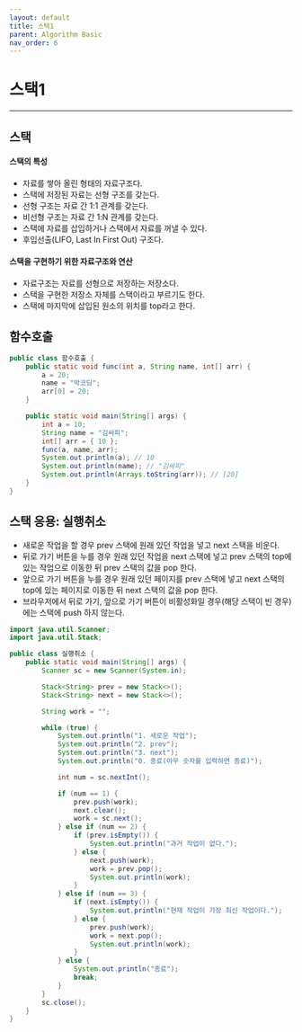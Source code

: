 ```yaml
---
layout: default
title: 스택1
parent: Algorithm Basic
nav_order: 6
---
```


# 스택1

---

## 스택

#### 스택의 특성

- 자료를 쌓아 올린 형태의 자료구조다.
- 스택에 저장된 자료는 선형 구조를 갖는다.
- 선형 구조는 자료 간 1:1 관계를 갖는다.
- 비선형 구조는 자료 간 1:N 관계를 갖는다.
- 스택에 자료를 삽입하거나 스택에서 자료를 꺼낼 수 있다.
- 후입선출(LIFO, Last In First Out) 구조다.

#### 스택을 구현하기 위한 자료구조와 연산

- 자료구조는 자료를 선형으로 저장하는 저장소다.
- 스택을 구현한 저장소 자체를 스택이라고 부르기도 한다.
- 스택에 마지막에 삽입된 원소의 위치를 top라고 한다.

## 함수호출

```JAVA
public class 함수호출 {
	public static void func(int a, String name, int[] arr) {
		a = 20;
		name = "박코딩";
		arr[0] = 20;
	}

	public static void main(String[] args) {
		int a = 10;
		String name = "김싸피";
		int[] arr = { 10 };
		func(a, name, arr);
		System.out.println(a); // 10
		System.out.println(name); // "김싸피"
		System.out.println(Arrays.toString(arr)); // [20]
	}
}
```

## 스택 응용: 실행취소

- 새로운 작업을 할 경우 prev 스택에 원래 있던 작업을 넣고 next 스택을 비운다.
- 뒤로 가기 버튼을 누를 경우 원래 있던 작업을 next 스택에 넣고 prev 스택의 top에 있는 작업으로 이동한 뒤 prev 스택의 값을 pop 한다.
- 앞으로 가기 버튼을 누를 경우 원래 있던 페이지를 prev 스택에 넣고 next 스택의 top에 있는 페이지로 이동한 뒤 next 스택의 값을 pop 한다.
- 브라우저에서 뒤로 가기, 앞으로 가기 버튼이 비활성화일 경우(해당 스택이 빈 경우)에는 스택에 push 하지 않는다.

```java
import java.util.Scanner;
import java.util.Stack;

public class 실행취소 {
	public static void main(String[] args) {
		Scanner sc = new Scanner(System.in);

		Stack<String> prev = new Stack<>();
		Stack<String> next = new Stack<>();

		String work = "";

		while (true) {
			System.out.println("1. 새로운 작업");
			System.out.println("2. prev");
			System.out.println("3. next");
			System.out.println("0. 종료(아무 숫자를 입력하면 종료)");

			int num = sc.nextInt();

			if (num == 1) {
				prev.push(work);
				next.clear();
				work = sc.next();
			} else if (num == 2) {
				if (prev.isEmpty()) {
					System.out.println("과거 작업이 없다.");
				} else {
					next.push(work);
					work = prev.pop();
					System.out.println(work);
				}
			} else if (num == 3) {
				if (next.isEmpty()) {
					System.out.println("현재 작업이 가장 최신 작업이다.");
				} else {
					prev.push(work);
					work = next.pop();
					System.out.println(work);
				}
			} else {
				System.out.println("종료");
				break;
			}
		}
		sc.close();
	}
}
```

